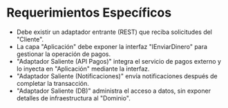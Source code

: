 # Requerimientos Específicos

- Debe existir un adaptador entrante (REST) que reciba solicitudes del "Cliente".
- La capa "Aplicación" debe exponer la interfaz "IEnviarDinero" para gestionar la operación de pagos.
- "Adaptador Saliente (API Pagos)" integra el servicio de pagos externo y lo inyecta en "Aplicación" mediante la interfaz.
- "Adaptador Saliente (Notificaciones)" envía notificaciones después de completar la transacción.
- "Adaptador Saliente (DB)" administra el acceso a datos, sin exponer detalles de infraestructura al "Dominio".
